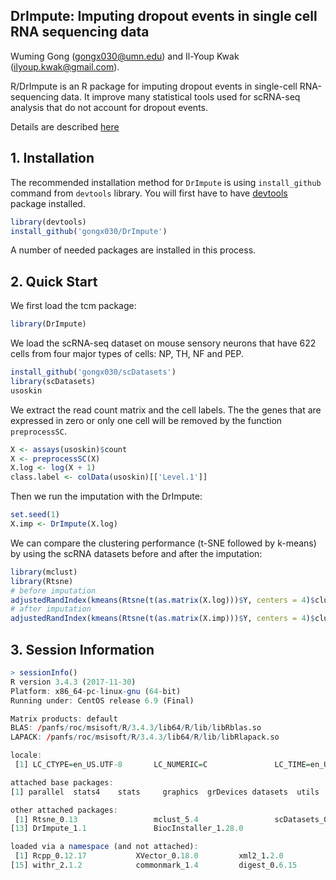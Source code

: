 ## DrImpute: Imputing dropout events in single cell RNA sequencing data

Wuming Gong (<gongx030@umn.edu>) and Il-Youp Kwak (<ilyoup.kwak@gmail.com>).

R/DrImpute is an R package for imputing dropout events in single-cell RNA-sequencing data. It improve many statistical tools used for scRNA-seq analysis that do not account for dropout events. 

Details are described [here](http://www.biorxiv.org/content/early/2017/08/28/181479)


## 1. Installation

The recommended installation method for `DrImpute` is using `install_github` command from `devtools` library.  You will first have to have [devtools](https://github.com/hadley/devtools) package installed.

```r
library(devtools)
install_github('gongx030/DrImpute')
```

A number of needed packages are installed in this process.

## 2. Quick Start

We first load the tcm package:
```r
library(DrImpute)
```

We load the scRNA-seq dataset on mouse sensory neurons that have 622 cells from four major types of cells: NP, TH, NF and PEP.  
```r
install_github('gongx030/scDatasets')
library(scDatasets)
usoskin
```

We extract the read count matrix and the cell labels. The the genes that are expressed in zero or only one cell will be removed by the function `preprocessSC`.  
```r
X <- assays(usoskin)$count
X <- preprocessSC(X)
X.log <- log(X + 1)
class.label <- colData(usoskin)[['Level.1']]
```

Then we run the imputation with the DrImpute:
```r
set.seed(1)
X.imp <- DrImpute(X.log)
```

We can compare the clustering performance (t-SNE followed by k-means) by using the scRNA datasets before and after the imputation:
```r
library(mclust)
library(Rtsne)
# before imputation
adjustedRandIndex(kmeans(Rtsne(t(as.matrix(X.log)))$Y, centers = 4)$cluster, class.label)
# after imputation
adjustedRandIndex(kmeans(Rtsne(t(as.matrix(X.imp)))$Y, centers = 4)$cluster, class.label)
```

## 3. Session Information
```r
> sessionInfo()
R version 3.4.3 (2017-11-30)
Platform: x86_64-pc-linux-gnu (64-bit)
Running under: CentOS release 6.9 (Final)

Matrix products: default
BLAS: /panfs/roc/msisoft/R/3.4.3/lib64/R/lib/libRblas.so
LAPACK: /panfs/roc/msisoft/R/3.4.3/lib64/R/lib/libRlapack.so

locale:
 [1] LC_CTYPE=en_US.UTF-8       LC_NUMERIC=C               LC_TIME=en_US.UTF-8        LC_COLLATE=en_US.UTF-8     LC_MONETARY=en_US.UTF-8    LC_MESSAGES=en_US.UTF-8    LC_PAPER=en_US.UTF-8       LC_NAME=C                  LC_ADDRESS=C               LC_TELEPHONE=C             LC_MEASUREMENT=en_US.UTF-8 LC_IDENTIFICATION=C

attached base packages:
[1] parallel  stats4    stats     graphics  grDevices datasets  utils     methods   base

other attached packages:
 [1] Rtsne_0.13                 mclust_5.4                 scDatasets_0.0.3           SummarizedExperiment_1.8.1 DelayedArray_0.4.1         matrixStats_0.53.1         Biobase_2.38.0             GenomicRanges_1.30.3       GenomeInfoDb_1.14.0        IRanges_2.12.0             S4Vectors_0.16.0           BiocGenerics_0.24.0
[13] DrImpute_1.1               BiocInstaller_1.28.0

loaded via a namespace (and not attached):
 [1] Rcpp_0.12.17           XVector_0.18.0         xml2_1.2.0             magrittr_1.5           roxygen2_6.0.1         zlibbioc_1.24.0        devtools_1.13.5        lattice_0.20-35        R6_2.2.2               FNN_1.1                stringr_1.3.0          tools_3.4.3            grid_3.4.3             irlba_2.3.2
[15] withr_2.1.2            commonmark_1.4         digest_0.6.15          Matrix_1.2-12          GenomeInfoDbData_1.0.0 bitops_1.0-6           RCurl_1.95-4.10        memoise_1.1.0          stringi_1.1.7          compiler_3.4.3
```
